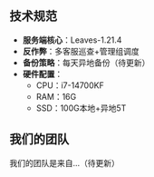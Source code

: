 ## 技术规范
- **服务端核心**：Leaves-1.21.4
- **反作弊**：多客服巡查+管理组调度
- **备份策略**：每天异地备份（待更新）
- **硬件配置**：  
  - CPU：i7-14700KF
  - RAM：16G
  - SSD：100G本地+异地5T

## 我们的团队
我们的团队是来自...（待更新）
